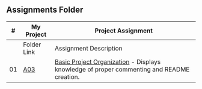 ##  Assignments Folder

|   #   | My Project | Project Assignment |
| :---: | ----------- | -------------------------- |
|       | Folder Link | Assignment Description |
| 01 | [A03](https://github.com/KoalaWizarder/2143-OOP-Harp/tree/main/Assignments/A03) | [Basic Project Organization](https://github.com/rugbyprof/2143-Object-Oriented-Programming/tree/master/Assignments/02-A03) - Displays knowledge of proper commenting and README creation. |
